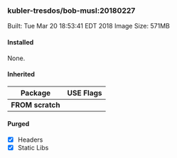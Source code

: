 ### kubler-tresdos/bob-musl:20180227

Built: Tue Mar 20 18:53:41 EDT 2018
Image Size: 571MB

#### Installed
None.
#### Inherited
Package | USE Flags
--------|----------
**FROM scratch** |
#### Purged
- [x] Headers
- [x] Static Libs
